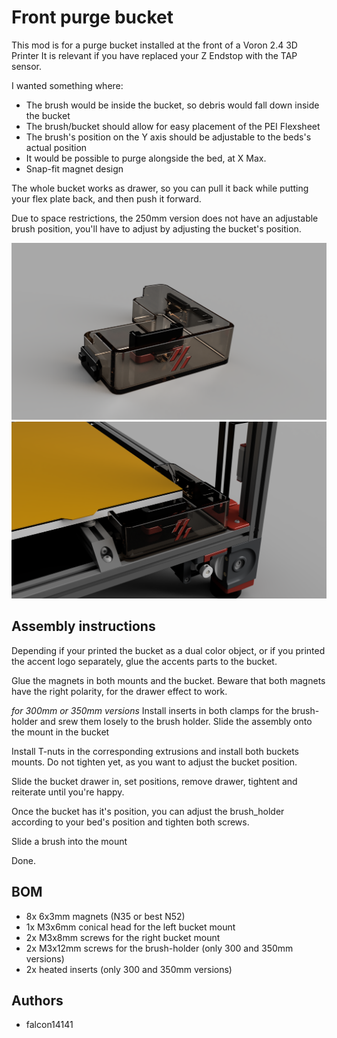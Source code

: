 # **Front purge bucket**

This mod is for a purge bucket installed at the front of a Voron 2.4 3D Printer
It is relevant if you have replaced your Z Endstop with the TAP sensor.

I wanted something where:
- The brush would be inside the bucket, so debris would fall down inside the bucket
- The brush/bucket should allow for easy placement of the PEI Flexsheet
- The brush's position on the Y axis should be adjustable to the beds's actual position
- It would be possible to purge alongside the bed, at X Max.
- Snap-fit magnet design

The whole bucket works as drawer, so you can pull it back while putting your flex plate back, and then push it forward.

Due to space restrictions, the 250mm version does not have an adjustable brush position, you'll have to adjust by adjusting the bucket's position.

![front bucket 350mm](images/bucket350mm.png)
![front bucket 350mm installed](images/bucket350mm_full.png)


## Assembly instructions

Depending if your printed the bucket as a dual color object, or if you printed the accent logo separately, glue the accents parts to the bucket.

Glue the magnets in both mounts and the bucket. Beware that both magnets have the right polarity, for the drawer effect to work.

*for 300mm or 350mm versions*
Install inserts in both clamps for the brush-holder and srew them losely to the brush holder.
Slide the assembly onto the mount in the bucket 

Install T-nuts in the corresponding extrusions and install both buckets mounts. Do not tighten yet, as you want to adjust the bucket position.

Slide the bucket drawer in, set positions, remove drawer, tightent and reiterate until you're happy.

Once the bucket has it's position, you can adjust the brush_holder according to your bed's position and tighten both screws.

Slide a brush into the mount

Done.

## BOM

- 8x 6x3mm magnets (N35 or best N52)
- 1x M3x6mm conical head for the left bucket mount
- 2x M3x8mm screws for the right bucket mount
- 2x M3x12mm screws for the brush-holder (only 300 and 350mm versions)
- 2x heated inserts  (only 300 and 350mm versions)


## Authors

- falcon14141

